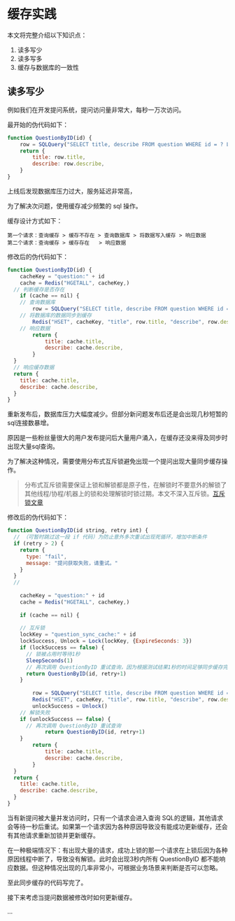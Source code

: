 # 缓存实践

本文将完整介绍以下知识点：

1. 读多写少
2. 读多写多
3. 缓存与数据库的一致性





## 读多写少

例如我们在开发提问系统，提问访问量非常大，每秒一万次访问。

最开始的伪代码如下：

```javascript
function QuestionByID(id) {
	row = SQLQuery("SELECT title, describe FROM question WHERE id = ? LIMIT 1")
	return {
		title: row.title,
		describe: row.describe,
	}
}
```

上线后发现数据库压力过大，服务延迟非常高，

为了解决次问题，使用缓存减少频繁的 sql 操作。

缓存设计方式如下：

```
第一个请求：查询缓存 > 缓存不存在 > 查询数据库 > 将数据写入缓存 > 响应数据
第二个请求：查询缓存 > 缓存存在   > 响应数据
```

修改后的伪代码如下：

```javascript
function QuestionByID(id) {
	cacheKey = "question:" + id
	cache = Redis("HGETALL", cacheKey,)
  // 判断缓存是否存在
 	if (cache == nil) {
    // 查询数据库
		row = SQLQuery("SELECT title, describe FROM question WHERE id = ? LIMIT 1")
    // 将数据库的数据同步到缓存
		Redis("HSET", cacheKey, "title", row.title, "describe", row.describe)
    // 响应数据
		return {
			title: cache.title,
			describe: cache.describe,
		}
  }
  // 响应缓存数据
  return {
    title: cache.title,
    describe: cache.describe,
  }
}
```

重新发布后，数据库压力大幅度减少。但部分新问题发布后还是会出现几秒短暂的sql连接数暴增。

原因是一些粉丝量很大的用户发布提问后大量用户涌入，在缓存还没来得及同步时出现大量sql查询。

为了解决这种情况，需要使用分布式互斥锁避免出现一个提问出现大量同步缓存操作。

> 分布式互斥锁需要保证上锁和解锁都是原子性，在解锁时不要意外的解锁了其他线程/协程/机器上的锁和处理解锁时锁过期。本文不深入互斥锁。[互斥锁文章](https://github.com/search?q=user%3Animoc+%E4%BA%92%E6%96%A5%E9%94%81)

修改后的伪代码如下：

```javascript
function QuestionByID(id string, retry int) {
  // （可暂时跳过这一段 if 代码）为防止意外多次重试出现死循环，增加中断条件 
  if (retry > 2) {
    return {
      type: "fail",
      message: "提问获取失败，请重试。"
    }
  }
  // 
  
	cacheKey = "question:" + id
	cache = Redis("HGETALL", cacheKey,)
  
 	if (cache == nil) {
    
    // 互斥锁
    lockKey = "question_sync_cache:" + id
    lockSuccess, Unlock = Lock(lockKey, {ExpireSeconds: 3})
    if (lockSuccess == false) {
      // 锁被占用时等待1秒
      SleepSeconds(1)
      // 再次调用 QuestionByID 重试查询，因为根据测试结果1秒的时间足够同步缓存完成。
      return QuestionByID(id, retry+1)
    }
    
		row = SQLQuery("SELECT title, describe FROM question WHERE id = ? LIMIT 1")
		Redis("HSET", cacheKey, "title", row.title, "describe", row.describe)
		unlockSuccess = Unlock()
    // 解锁失败
    if (unlockSuccess == false) {
      // 再次调用 QuestionByID 重试查询
			return QuestionByID(id, retry+1)
    }
		return {
			title: cache.title,
			describe: cache.describe,
		}
  }
  return {
    title: cache.title,
    describe: cache.describe,
  }
}
```

当有新提问被大量并发访问时，只有一个请求会进入查询 SQL的逻辑，其他请求会等待一秒后重试。如果第一个请求因为各种原因导致没有能成功更新缓存，还会有其他请求重新加锁并更新缓存。

在一种极端情况下：有出现大量的请求，成功上锁的那一个请求在上锁后因为各种原因线程中断了，导致没有解锁。此时会出现3秒内所有 QuestionByID 都不能响应数据。但这种情况出现的几率非常小，可根据业务场景来判断是否可以忽略。

至此同步缓存的代码写完了。

接下来考虑当提问数据被修改时如何更新缓存。

...